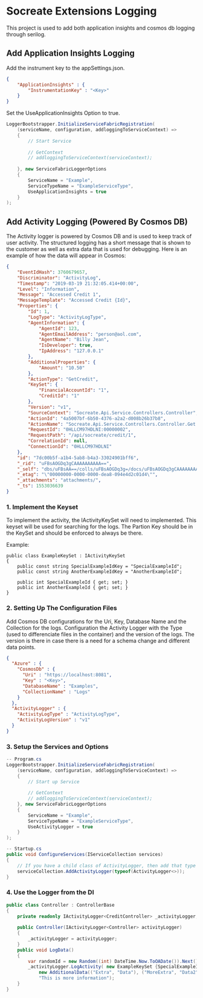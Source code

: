 # Socreate Extensions Logging

This project is used to add both application insights and cosmos db logging through serilog.

## Add Application Insights Logging
Add the instrument key to the appSettings.json.
```json
{
    "ApplicationInsights" : {
        "InstrumentationKey" : "<Key>"
    }
}
```
Set the UseApplicationInsights Option to true.
```c#
LoggerBootstrapper.InitializeServiceFabricRegistration(
    (serviceName, configuration, addloggingToServiceContext) =>
    {
        // Start Service
        
        // GetContext
        // addloggingToServiceContext(serviceContext);
        
    }, new ServiceFabricLoggerOptions
    {
        ServiceName = "Example",
        ServiceTypeName = "ExampleServiceType",
        UseApplicationInsights = true
    }
);

```


## Add Activity Logging (Powered By Cosmos DB)
The Activity logger is powered by Cosmos DB and is used to keep track of user activity. The structured logging has a 
short message that is shown to the customer as well as extra data that is used for debugging. Here is an example of how
the data will appear in Cosmos:
```json
{
    "EventIdHash": 3760679657,
    "Discriminator": "ActivityLog",
    "Timestamp": "2019-03-19 21:32:05.414+00:00",
    "Level": "Information",
    "Message": "Accessed Credit 1",
    "MessageTemplate": "Accessed Credit {Id}",
    "Properties": {
        "Id": 1,
        "LogType": "ActivityLogType",
        "AgentInformation": {
            "AgentId": 123,
            "AgentEmailAddress": "person@aol.com",
            "AgentName": "Billy Jean",
            "IsDeveloper": true,
            "IpAddress": "127.0.0.1"
        },
        "AdditionalProperties": {
            "Amount": "10.50"
        },
        "ActionType": "GetCredit",
        "KeySet": {
            "FinancialAccountId": "1",
            "CreditId": "1"
        },
        "Version": "v1",
        "SourceContext": "Socreate.Api.Service.Controllers.Controller",
        "ActionId": "4a5007bf-6b50-4376-a2a2-d008b26b37b8",
        "ActionName": "Socreate.Api.Service.Controllers.Controller.Get (Socreate.Api.Service)",
        "RequestId": "0HLLCM97HDLNI:00000002",
        "RequestPath": "/api/socreate/credit/1",
        "CorrelationId": null,
        "ConnectionId": "0HLLCM97HDLNI"
    },
    "id": "7dc00b5f-a1b4-5ab8-b4a3-33024901bff6",
    "_rid": "uFBsAOGDq3gCAAAAAAAAAA==",
    "_self": "dbs/uFBsAA==/colls/uFBsAOGDq3g=/docs/uFBsAOGDq3gCAAAAAAAAAA==/",
    "_etag": "\"00000000-0000-0000-dea8-094e4d2c01d4\"",
    "_attachments": "attachments/",
    "_ts": 1553036639
}
```

### 1. Implement the Keyset
To implement the activity, the IActivityKeySet will need to implemented. This keyset will be used for searching for the logs.
The Partion Key should be in the KeySet and should be enforced to always be there.

Example:
```
public class ExampleKeySet : IActivityKeySet
{
    public const string SpecialExampleIdKey = "SpecialExampleId";
    public const string AnotherExampleIdKey = "AnotherExampleId";

    public int SpecialExampleId { get; set; }
    public int AnotherExampleId { get; set; }
}
```

### 2. Setting Up The Configuration Files
Add Cosmos DB configurations for the Uri, Key, Database Name and the Collection for the logs.
Configuration the Activity Logger with the Type (used to differenciate files in the container) and the version of the 
logs. The version is there in case there is a need for a schema change and different data points.

```json
{
  "Azure" : {
    "CosmosDb" : {
      "Uri" : "https://localhost:8081",
      "Key" : "<Key>",
      "DatabaseName" : "Examples",
      "CollectionName" : "Logs"
    }
  },
  "ActivityLogger" : {
    "ActivityLogType" : "ActivityLogType",
    "ActivityLogVersion" : "v1"
  }
}
```

### 3. Setup the Services and Options
```c#
-- Program.cs
LoggerBootstrapper.InitializeServiceFabricRegistration(
    (serviceName, configuration, addloggingToServiceContext) =>
    {
        // Start up Service
        
        // GetContext
        // addloggingToServiceContext(serviceContext);
    }, new ServiceFabricLoggerOptions
    {
        ServiceName = "Example",
        ServiceTypeName = "ExampleServiceType",
        UseActivityLogger = true
    }
);

-- Startup.cs
public void ConfigureServices(IServiceCollection services)
{
    // If you have a child class of ActivityLogger, then add that type instead
    serviceCollection.AddActivityLogger(typeof(ActivityLogger<>));
}

```

### 4. Use the Logger from the DI
```c#
public class Controller : ControllerBase
{
    private readonly IActivityLogger<CreditController> _activityLogger;
    
    public Controller(IActivityLogger<Controller> activityLogger)
    {
        _activityLogger = activityLogger;
    }
    public void LogData()
    {
        var randomId = new Random((int) DateTime.Now.ToOADate()).Next();
        _activityLogger.LogActivity( new ExampleKeySet {SpecialExampleId = randomId}, ExampleActionType.Default,
            new AdditionalData(("Extra", "Data"), ("MoreExtra", "Data2")), "Logging Activity with Message: {Structure}",
            "This is more information");
    }
}

```